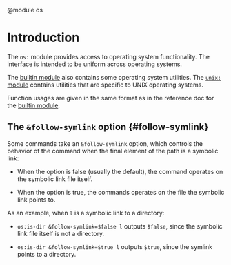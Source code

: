 <!-- toc -->

@module os

# Introduction

The `os:` module provides access to operating system functionality. The
interface is intended to be uniform across operating systems.

The [builtin module](builtin.html) also contains some operating system
utilities. The [`unix:` module](unix.html) contains utilities that are specific
to UNIX operating systems.

Function usages are given in the same format as in the reference doc for the
[builtin module](builtin.html).

## The `&follow-symlink` option {#follow-symlink}

Some commands take an `&follow-symlink` option, which controls the behavior of
the command when the final element of the path is a symbolic link:

-   When the option is false (usually the default), the command operates on the
    symbolic link file itself.

-   When the option is true, the commands operates on the file the symbolic link
    points to.

As an example, when `l` is a symbolic link to a directory:

-   `os:is-dir &follow-symlink=$false l` outputs `$false`, since the symbolic
    link file itself is not a directory.

-   `os:is-dir &follow-symlink=$true l` outputs `$true`, since the symlink points
    to a directory.
